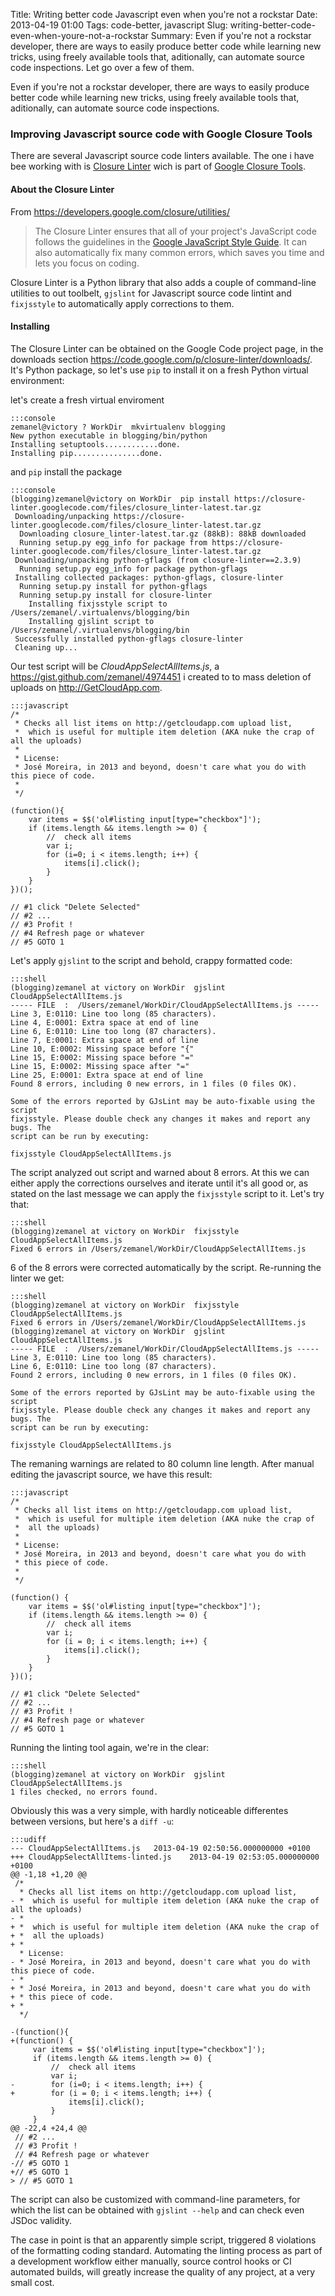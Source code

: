 Title: Writing better code Javascript even when you're not a rockstar
Date: 2013-04-19 01:00
Tags: code-better, javascript
Slug: writing-better-code-even-when-youre-not-a-rockstar
Summary: Even if you're not a rockstar developer, there are ways to easily produce better code while learning new tricks, using freely available tools that, aditionally, can automate source code inspections. Let go over a few of them.

Even if you're not a rockstar developer, there are ways to easily produce better code while learning new tricks, using freely available tools that, aditionally, can automate source code inspections.


### Improving Javascript source code with Google Closure Tools

There are several Javascript source code linters available. The one i have bee working with is [Closure Linter](https://developers.google.com/closure/utilities/) wich is part of [Google Closure Tools](https://developers.google.com/closure/).

#### About the Closure Linter

From <https://developers.google.com/closure/utilities/>

> The Closure Linter ensures that all of your project's JavaScript code follows the guidelines in the [Google JavaScript Style Guide](http://google-styleguide.googlecode.com/svn/trunk/javascriptguide.xml). It can also automatically fix many common errors, which saves you time and lets you focus on coding.

Closure Linter is a Python library that also adds a couple of command-line utilities to out toolbelt, `gjslint` for Javascript source code lintint and `fixjsstyle` to automatically apply corrections to them.  

#### Installing

The Closure Linter can be obtained on the Google Code project page, in the downloads section <https://code.google.com/p/closure-linter/downloads/>. It's Python package, so let's use `pip` to install it on a fresh Python virtual environment:
    
let's create a fresh virtual enviroment

    :::console
    zemanel@victory ? WorkDir  mkvirtualenv blogging
    New python executable in blogging/bin/python
    Installing setuptools............done.
    Installing pip...............done.


and `pip` install the package

    :::console
    (blogging)zemanel@victory on WorkDir  pip install https://closure-linter.googlecode.com/files/closure_linter-latest.tar.gz
     Downloading/unpacking https://closure-linter.googlecode.com/files/closure_linter-latest.tar.gz
      Downloading closure_linter-latest.tar.gz (88kB): 88kB downloaded
      Running setup.py egg_info for package from https://closure-linter.googlecode.com/files/closure_linter-latest.tar.gz
     Downloading/unpacking python-gflags (from closure-linter==2.3.9)
      Running setup.py egg_info for package python-gflags
     Installing collected packages: python-gflags, closure-linter
      Running setup.py install for python-gflags
      Running setup.py install for closure-linter
        Installing fixjsstyle script to /Users/zemanel/.virtualenvs/blogging/bin
        Installing gjslint script to /Users/zemanel/.virtualenvs/blogging/bin
     Successfully installed python-gflags closure-linter
     Cleaning up...

Our test script will be *CloudAppSelectAllItems.js*, a <https://gist.github.com/zemanel/4974451> i created to to mass deletion of uploads on <http://GetCloudApp.com>.

    :::javascript
    /*
     * Checks all list items on http://getcloudapp.com upload list,
     *  which is useful for multiple item deletion (AKA nuke the crap of all the uploads)
     *
     * License:
     * José Moreira, in 2013 and beyond, doesn't care what you do with this piece of code.
     *
     */

    (function(){
        var items = $$('ol#listing input[type="checkbox"]');
        if (items.length && items.length >= 0) {
            //  check all items
            var i;
            for (i=0; i < items.length; i++) {
                items[i].click();
            }
        }
    })();

    // #1 click "Delete Selected"
    // #2 ...
    // #3 Profit !
    // #4 Refresh page or whatever
    // #5 GOTO 1

Let's apply `gjslint` to the script and behold, crappy formatted code:

    :::shell
    (blogging)zemanel at victory on WorkDir  gjslint CloudAppSelectAllItems.js
    ----- FILE  :  /Users/zemanel/WorkDir/CloudAppSelectAllItems.js -----
    Line 3, E:0110: Line too long (85 characters).
    Line 4, E:0001: Extra space at end of line
    Line 6, E:0110: Line too long (87 characters).
    Line 7, E:0001: Extra space at end of line
    Line 10, E:0002: Missing space before "{"
    Line 15, E:0002: Missing space before "="
    Line 15, E:0002: Missing space after "="
    Line 25, E:0001: Extra space at end of line
    Found 8 errors, including 0 new errors, in 1 files (0 files OK).

    Some of the errors reported by GJsLint may be auto-fixable using the script
    fixjsstyle. Please double check any changes it makes and report any bugs. The
    script can be run by executing:

    fixjsstyle CloudAppSelectAllItems.js

The script analyzed out script and warned about 8 errors. At this we can either apply the corrections ourselves and iterate until it's all good or, as stated on the last message we can apply the `fixjsstyle` script to it. Let's try that:

    :::shell
    (blogging)zemanel at victory on WorkDir  fixjsstyle CloudAppSelectAllItems.js
    Fixed 6 errors in /Users/zemanel/WorkDir/CloudAppSelectAllItems.js


6 of the 8 errors were corrected automatically by the script. Re-running the linter we get:

    :::shell
    (blogging)zemanel at victory on WorkDir  fixjsstyle CloudAppSelectAllItems.js
    Fixed 6 errors in /Users/zemanel/WorkDir/CloudAppSelectAllItems.js
    (blogging)zemanel at victory on WorkDir  gjslint CloudAppSelectAllItems.js
    ----- FILE  :  /Users/zemanel/WorkDir/CloudAppSelectAllItems.js -----
    Line 3, E:0110: Line too long (85 characters).
    Line 6, E:0110: Line too long (87 characters).
    Found 2 errors, including 0 new errors, in 1 files (0 files OK).

    Some of the errors reported by GJsLint may be auto-fixable using the script
    fixjsstyle. Please double check any changes it makes and report any bugs. The
    script can be run by executing:

    fixjsstyle CloudAppSelectAllItems.js

The remaning warnings are related to 80 column line length. After manual editing the javascript source, we have this result:

    :::javascript
    /*
     * Checks all list items on http://getcloudapp.com upload list,
     *  which is useful for multiple item deletion (AKA nuke the crap of
     *  all the uploads)
     *
     * License:
     * José Moreira, in 2013 and beyond, doesn't care what you do with
     * this piece of code.
     *
     */

    (function() {
        var items = $$('ol#listing input[type="checkbox"]');
        if (items.length && items.length >= 0) {
            //  check all items
            var i;
            for (i = 0; i < items.length; i++) {
                items[i].click();
            }
        }
    })();

    // #1 click "Delete Selected"
    // #2 ...
    // #3 Profit !
    // #4 Refresh page or whatever
    // #5 GOTO 1

Running the linting tool again, we're in the clear:

    :::shell
    (blogging)zemanel at victory on WorkDir  gjslint CloudAppSelectAllItems.js
    1 files checked, no errors found.

Obviously this was a very simple, with hardly noticeable differentes between versions, but here's a `diff -u`:

    :::udiff
    --- CloudAppSelectAllItems.js   2013-04-19 02:50:56.000000000 +0100
    +++ CloudAppSelectAllItems-linted.js    2013-04-19 02:53:05.000000000 +0100
    @@ -1,18 +1,20 @@
     /*
      * Checks all list items on http://getcloudapp.com upload list,
    - *  which is useful for multiple item deletion (AKA nuke the crap of all the uploads)
    - *
    + *  which is useful for multiple item deletion (AKA nuke the crap of
    + *  all the uploads)
    + *
      * License:
    - * José Moreira, in 2013 and beyond, doesn't care what you do with this piece of code.
    - *
    + * José Moreira, in 2013 and beyond, doesn't care what you do with
    + * this piece of code.
    + *
      */

    -(function(){
    +(function() {
         var items = $$('ol#listing input[type="checkbox"]');
         if (items.length && items.length >= 0) {
             //  check all items
             var i;
    -        for (i=0; i < items.length; i++) {
    +        for (i = 0; i < items.length; i++) {
                 items[i].click();
             }
         }
    @@ -22,4 +24,4 @@
     // #2 ...
     // #3 Profit !
     // #4 Refresh page or whatever
    -// #5 GOTO 1
    +// #5 GOTO 1
    > // #5 GOTO 1

The script can also be customized with command-line parameters, for which the list can be obtained with `gjslint --help` and can check even JSDoc validity.

The case in point is that an apparently simple script, triggered 8 violations of the formatting coding standard. Automating the linting process as part of a development workflow either manually, source control hooks or CI automated builds, will greatly increase the quality of any project, at a very small cost.














